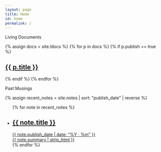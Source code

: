 ```yaml
---
layout: page
title: Home
id: home
permalink: /
---
```


<div class="wrap">
<!-- {% assign latest_note = site.notes | sort: "publish_date" | reverse | first %} -->
<!-- <p class="mb0 muted font-ui">
  Latest
</p>
<div>
  <a class="internal-link plain" href="{{ site.baseurl }}{{ latest_note.url }}">
    <h2>{{ latest_note.title }}</h2>
    <div class="small muted pb">
      <time datetime="{{ latest_note.last_modified_at | date: '%Y-%m-%dT%H:%M:%S+00:00' }}">{{ latest_note.last_modified_at | date: "%B %e, %Y" }}</time>
    </div>
    <div class="small muted pb">
      {{ latest_note.summary | strip_html }}
    </div>
    <div class="small muted underline">
      Continue reading →
    </div>
  </a>
</div> -->

<!-- <hr class="mn2 ms2"> -->

<p class="muted font-ui">
  Living Documents
</p>
<div class="doclinks">
{% assign docs = site.ldocs %}
{% for p in docs %}
  {% if p.publish == true %}
  <a class="doclink plain internal-link" href="{{ site.baseurl }}{{ p.permalink }}">
    <h2 class="st sb">
      {{ p.title }}
    </h2>
  </a>
  {% endif %}
{% endfor %}
</div>

<!-- <p class="muted small">
Have any suggestions?
<br>
Shoot me an email <a class="internal-link underline" href="mailto:syalamarty002@gmail.com?subject=Hey, Sumanth!">here</a>!
</p> -->

<!-- <hr class="mn2 ms2"> -->

<div class="mn2 ms2" />

<div>
<p class="muted font-ui mb0">
  Past Musings
</p>
<div>
{% assign recent_notes = site.notes | sort: "publish_date" | reverse %}
<ul class="list-plain tabular-nums pt0">
{% for note in recent_notes %}
  <li>
    <a class="internal-link plain" href="{{ site.baseurl }}{{ note.url }}">
      <div class="flex align-baseline space-between">
        <h2>{{ note.title }}</h2>
        <div class="small muted ppl flex-shrink mh nowrap font-ui">
          <time datetime="{{ note.publish_date | date: '%Y-%m-%dT%H:%M:%S+00:00' }}">
            {{ note.publish_date | date: "%Y · %m" }}
          </time>
        </div>
      </div>
      <div class="small muted pb">
        {{ note.summary | strip_html }}
      </div>
    </a>
    </li>
{% endfor %}
</ul>
</div>
</div>
